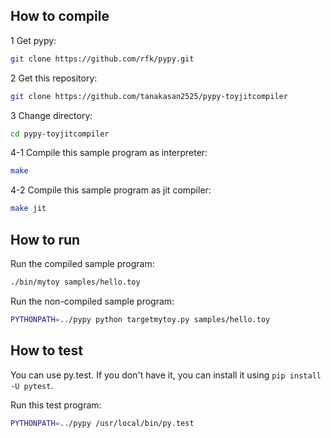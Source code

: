 ## How to compile
1 Get pypy:
```bash
git clone https://github.com/rfk/pypy.git
```

2 Get this repository:
```bash
git clone https://github.com/tanakasan2525/pypy-toyjitcompiler
```

3 Change directory:
```bash
cd pypy-toyjitcompiler
```

4-1 Compile this sample program as interpreter:
```bash
make
```

4-2 Compile this sample program as jit compiler:
```bash
make jit
```

## How to run
Run the compiled sample program:
```bash
./bin/mytoy samples/hello.toy
```

Run the non-compiled sample program:
```bash
PYTHONPATH=../pypy python targetmytoy.py samples/hello.toy
```


## How to test
You can use py.test.
If you don't have it, you can install it using `pip install -U pytest`.

Run this test program:
```bash
PYTHONPATH=../pypy /usr/local/bin/py.test
```


